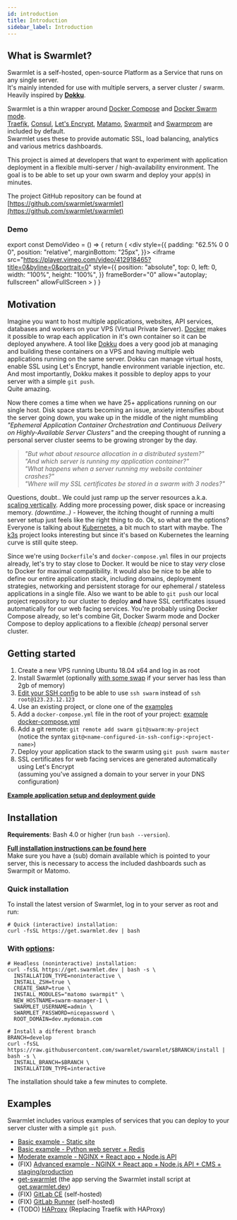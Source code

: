 ```yaml
---
id: introduction
title: Introduction
sidebar_label: Introduction
---
```


## What is Swarmlet?
Swarmlet is a self-hosted, open-source Platform as a Service that runs on any single server.  
It's mainly intended for use with multiple servers, a server cluster / swarm.  
Heavily inspired by **[Dokku](http://dokku.viewdocs.io/dokku/)**.  

Swarmlet is a thin wrapper around [Docker Compose](https://docs.docker.com/compose/) and [Docker Swarm mode](https://docs.docker.com/engine/swarm/).  
[Traefik](https://github.com/containous/traefik), [Consul](https://www.consul.io), [Let's Encrypt](https://letsencrypt.org), [Matamo](https://matomo.org/), [Swarmpit](https://swarmpit.io) and [Swarmprom](https://github.com/stefanprodan/swarmprom) are included by default.  
Swarmlet uses these to provide automatic SSL, load balancing, analytics and various metrics dashboards.  

This project is aimed at developers that want to experiment with application deployment in a flexible multi-server / high-availability environment. The goal is to be able to set up your own swarm and deploy your app(s) in minutes.  

The project GitHub repository can be found at [https://github.com/swarmlet/swarmlet](https://github.com/swarmlet/swarmlet)  

### Demo

export const DemoVideo = () => {
  return (
    <div
      style={{
        padding: "62.5% 0 0 0",
        position: "relative",
        marginBottom: "25px",
      }}>
      <iframe
        src="https://player.vimeo.com/video/412918465?title=0&byline=0&portrait=0"
        style={{
          position: "absolute",
          top: 0,
          left: 0,
          width: "100%",
          height: "100%",
        }}
        frameBorder="0"
        allow="autoplay; fullscreen"
        allowFullScreen
      >
      </iframe>
    </div>
  )
}

<DemoVideo />

## Motivation

Imagine you want to host multiple applications, websites, API services, databases and workers on your VPS (Virtual Private Server). [Docker](https://www.docker.com/101-tutorial) makes it possible to wrap each application in it's own container so it can be deployed anywhere. A tool like [Dokku](http://dokku.viewdocs.io/dokku/) does a very good job at managing and building these containers on a VPS and having multiple web applications running on the same server. Dokku can manage virtual hosts, enable SSL using Let's Encrypt, handle environment variable injection, etc. And most importantly, Dokku makes it possible to deploy  apps to your server with a simple `git push`.  
Quite amazing.  

Now there comes a time when we have 25+ applications running on our single host. Disk space starts becoming an issue, anxiety intensifies about the server going down, you wake up in the middle of the night mumbling *"Ephemeral Application Container Orchestration and Continuous Delivery on Highly-Available Server Clusters"* and the creeping thought of running a personal server cluster seems to be growing stronger by the day.  

> *"But what about resource allocation in a distributed system?"*  
*"And which server is running my application container?"*  
*"What happens when a server running my website container crashes?"*  
*"Where will my SSL certificates be stored in a swarm with 3 nodes?"*  

Questions, doubt.. We could just ramp up the server resources a.k.a. [scaling vertically](https://stackoverflow.com/questions/11707879/difference-between-scaling-horizontally-and-vertically-for-databases). Adding more processing power, disk space or increasing memory. *(downtime..)* - However, the itching thought of running a multi server setup just feels like the right thing to do. Ok, so what are the options? Everyone is talking about [Kubernetes](https://learnk8s.io/troubleshooting-deployments), a bit much to start with maybe. The [k3s](https://k3s.io/) project looks interesting but since it's based on Kubernetes the learning curve is still quite steep.  

Since we're using `Dockerfile`'s and `docker-compose.yml` files in our projects already, let's try to stay close to Docker. It would be nice to stay *very* close to Docker for maximal compatibility. It would also be nice to be able to define our entire application stack, including domains, deployment strategies, networking and persistent storage for our ephemeral / stateless applications in a single file. Also we want to be able to `git push` our local project repository to our cluster to deploy **and** have SSL certificates issued automatically for our web facing services. You're probably using Docker Compose already, so let's combine Git, Docker Swarm mode and Docker Compose to deploy applications to a flexible *(cheap)* personal server cluster.  

## Getting started
1. Create a new VPS running Ubuntu 18.04 x64 and log in as root
1. Install Swarmlet (optionally [with some swap](/docs/getting-started/installation) if your server has less than 2gb of memory)
1. [Edit your SSH config](/docs/getting-started/ssh-key-setup) to be able to use `ssh swarm` instead of `ssh root@123.23.12.123`
1. Use an existing project, or clone one of the [examples](/docs/examples/static-site)
1. Add a `docker-compose.yml` file in the root of your project: [example docker-compose.yml](https://github.com/swarmlet/swarmlet/blob/master/examples/basic-example/docker-compose.yml)
1. Add a git remote: `git remote add swarm git@swarm:my-project`  
(notice the syntax `git@<name-configured-in-ssh-config>:<project-name>`)
1. Deploy your application stack to the swarm using `git push swarm master`
1. SSL certificates for web facing services are generated automatically using Let's Encrypt  
(assuming you've assigned a domain to your server in your DNS configuration)

**[Example application setup and deployment guide](/docs/getting-started/deploying-applications#example-application-setup)**

## Installation
**Requirements**: Bash 4.0 or higher (run `bash --version`).  

**[Full installation instructions can be found here](/docs/getting-started/installation)**  
Make sure you have a (sub) domain available which is pointed to your server, this is necessary to access the included dashboards such as Swarmpit or Matomo.
### Quick installation
To install the latest version of Swarmlet, log in to your server as root and run:  
```shell
# Quick (interactive) installation:
curl -fsSL https://get.swarmlet.dev | bash
```
### With [options](https://swarmlet.dev/docs/getting-started/installation):
```shell
# Headless (noninteractive) installation:
curl -fsSL https://get.swarmlet.dev | bash -s \
  INSTALLATION_TYPE=noninteractive \
  INSTALL_ZSH=true \
  CREATE_SWAP=true \
  INSTALL_MODULES="matomo swarmpit" \
  NEW_HOSTNAME=swarm-manager-1 \
  SWARMLET_USERNAME=admin \
  SWARMLET_PASSWORD=nicepassword \
  ROOT_DOMAIN=dev.mydomain.com

# Install a different branch
BRANCH=develop
curl -fsSL https://raw.githubusercontent.com/swarmlet/swarmlet/$BRANCH/install | bash -s \
  INSTALL_BRANCH=$BRANCH \
  INSTALLATION_TYPE=interactive
```
The installation should take a few minutes to complete.  

## Examples

Swarmlet includes various examples of services that you can deploy to your server cluster with a simple `git push`.  
- [Basic example - Static site](/docs/examples/static-site)
- [Basic example - Python web server + Redis](/docs/examples/python-redis)
- [Moderate example - NGINX + React app + Node.js API](/docs/examples/nginx-react-node)
- (FIX) [Advanced example - NGINX + React app + Node.js API + CMS + staging/production](/docs/examples/nginx-react-node-cms)
- [get-swarmlet](/docs/examples/get-swarmlet) (the app serving the Swarmlet install script at [get.swarmlet.dev](https://get.swarmlet.dev))
- (FIX) [GitLab CE](/docs/examples/gitlab-ce) (self-hosted)
- (FIX) [GitLab Runner](/docs/examples/gitlab-runner) (self-hosted)
- (TODO) [HAProxy](/docs/examples/haproxy) (Replacing Traefik with HAProxy)
